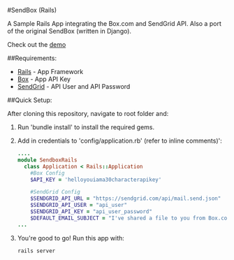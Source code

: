 #SendBox (Rails)

A Sample Rails App integrating the Box.com and SendGrid API.
Also a port of the original SendBox (written in Django).

Check out the [demo](http://sendboxrails.herokuapp.com/)

##Requirements:

* [Rails](rubyonrails.org) - App Framework
* [Box](http://box.com)           - App API Key
* [SendGrid](http://sendgrid.com) - API User and API Password


##Quick Setup:

After cloning this repository, navigate to root folder and:

1. Run 'bundle install' to install the required gems.

2. Add in credentials to 'config/application.rb' (refer to inline comments)':
	```ruby
	....
	module SendboxRails
	  class Application < Rails::Application
	    #Box Config
	    $API_KEY = 'helloyouiama30characterapikey'

	    #SendGrid Config
	    $SENDGRID_API_URL = "https://sendgrid.com/api/mail.send.json"
	    $SENDGRID_API_USER = "api_user"
	    $SENDGRID_API_KEY = "api_user_password"
	    $DEFAULT_EMAIL_SUBJECT = "I've shared a file to you from Box.com!"
	...
	```

2. You're good to go! Run this app with:
	```
	rails server
	```